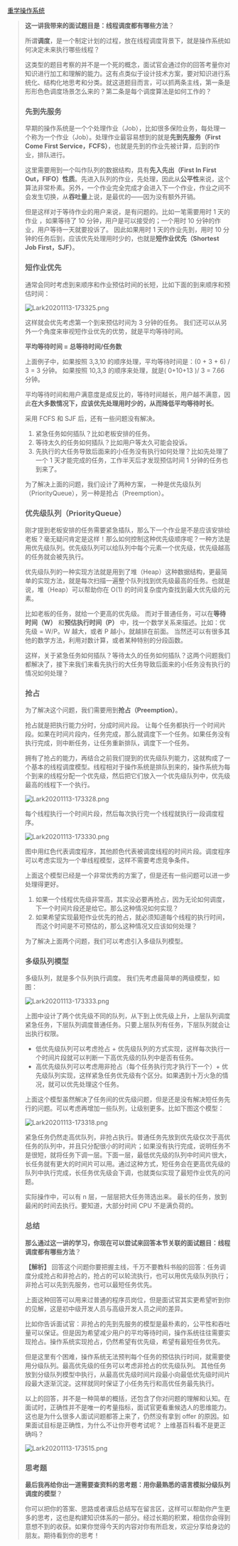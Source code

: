 [重学操作系统](https://kaiwu.lagou.com/course/courseInfo.htm?courseId=478&sid=20-h5Url-0&buyFrom=2&pageId=1pz4#/detail/pc?id=4628)



> **这一讲我带来的面试题目是：线程调度都有哪些方法**？
>
> 所谓**调度**，是一个制定计划的过程，放在线程调度背景下，就是操作系统如何决定未来执行哪些线程？
>
> 这类型的题目考察的并不是一个死的概念，面试官会通过你的回答考量你对知识进行加工和理解的能力。这有点类似于设计技术方案，要对知识进行系统化、结构化地思考和分类。就这道题目而言，可以抓两条主线，第一条是形形色色调度场景怎么来的？第二条是每个调度算法是如何工作的？
>
> ### 先到先服务
>
> 早期的操作系统是一个个处理作业（Job），比如很多保险业务，每处理一个称为一个作业（Job）。处理作业最容易想到的就是**先到先服务（First Come First Service，FCFS）**，也就是先到的作业先被计算，后到的作业，排队进行。
>
> 这里需要用到一个叫作队列的数据结构，具有**先入先出（First In First Out，FIFO）性质**。先进入队列的作业，先处理，因此从**公平性**来说，这个算法非常朴素。另外，一个作业完全完成才会进入下一个作业，作业之间不会发生切换，从**吞吐量**上说，是最优的——因为没有额外开销。
>
> 但是这样对于等待作业的用户来说，是有问题的。比如一笔需要用时 1 天的作业 ，如果等待了 10 分钟，用户是可以接受的；一个用时 10 分钟的作业，用户等待一天就要投诉了。 因此如果用时 1 天的作业先到，用时 10 分钟的任务后到，应该优先处理用时少的，也就是**短作业优先（Shortest Job First，SJF）**。
>
> ### 短作业优先
>
> 通常会同时考虑到来顺序和作业预估时间的长短，比如下面的到来顺序和预估时间：
>
> ![Lark20201113-173325.png](https://s0.lgstatic.com/i/image/M00/6D/9C/Ciqc1F-uUwyAXKj6AABwvcEuVH0735.png)
>
> 这样就会优先考虑第一个到来预估时间为 3 分钟的任务。 我们还可以从另外一个角度来审视短作业优先的优势，就是平均等待时间。
>
> **平均等待时间 = 总等待时间/任务数**
>
> 上面例子中，如果按照 3,3,10 的顺序处理，平均等待时间是：(0 + 3 + 6) / 3 = 3 分钟。 如果按照 10,3,3 的顺序来处理，就是( 0+10+13 )/ 3 = 7.66 分钟。
>
> 平均等待时间和用户满意度是成反比的，等待时间越长，用户越不满意，因此**在大多数情况下，应该优先处理用时少的，从而降低平均等待时长**。
>
> 采用 FCFS 和 SJF 后，还有一些问题没有解决。
>
> 1. 紧急任务如何插队？比如老板安排的任务。
> 2. 等待太久的任务如何插队？比如用户等太久可能会投诉。
> 3. 先执行的大任务导致后面来的小任务没有执行如何处理？比如先处理了一个 1 天才能完成的任务，工作半天后才发现预估时间 1 分钟的任务也到来了。
>
> 为了解决上面的问题，我们设计了两种方案， 一种是优先级队列（PriorityQueue），另一种是抢占（Preemption）。
>
> ### 优先级队列（PriorityQueue）
>
> 刚才提到老板安排的任务需要紧急插队，那么下一个作业是不是应该安排给老板？毫无疑问肯定是这样！那么如何控制这种优先级顺序呢？一种方法是用优先级队列。优先级队列可以给队列中每个元素一个优先级，优先级越高的任务就会被先执行。
>
> 优先级队列的一种实现方法就是用到了堆（Heap）这种数据结构，更最简单的实现方法，就是每次扫描一遍整个队列找到优先级最高的任务。也就是说，堆（Heap）可以帮助你在 O(1) 的时间复杂度内查找到最大优先级的元素。
>
> 比如老板的任务，就给一个更高的优先级。 而对于普通任务，可以在**等待时间（W）** 和**预估执行时间（P）** 中，找一个数学关系来描述。比如：优先级 = W/P。W 越大，或者 P 越小，就越排在前面。 当然还可以有很多其他的数学方法，利用对数计算，或者某种特别的分段函数。
>
> 这样，关于紧急任务如何插队？等待太久的任务如何插队？这两个问题我们都解决了，接下来我们来看先执行的大任务导致后面来的小任务没有执行的情况如何处理？
>
> ### 抢占
>
> 为了解决这个问题，我们需要用到**抢占（Preemption）**。
>
> 抢占就是把执行能力分时，分成时间片段。 让每个任务都执行一个时间片段。如果在时间片段内，任务完成，那么就调度下一个任务。如果任务没有执行完成，则中断任务，让任务重新排队，调度下一个任务。
>
> 拥有了抢占的能力，再结合之前我们提到的优先级队列能力，这就构成了一个基本的线程调度模型。线程相对于操作系统是排队到来的，操作系统为每个到来的线程分配一个优先级，然后把它们放入一个优先级队列中，优先级最高的线程下一个执行。
>
> ![Lark20201113-173328.png](https://s0.lgstatic.com/i/image/M00/6D/A7/CgqCHl-uUx2AZFakAACjU3Bi2eE649.png)
>
> 每个线程执行一个时间片段，然后每次执行完一个线程就执行一段调度程序。
>
> ![Lark20201113-173330.png](https://s0.lgstatic.com/i/image/M00/6D/9C/Ciqc1F-uUyaAUVSDAAB3mZmSb3A937.png)
>
> 图中用红色代表调度程序，其他颜色代表被调度线程的时间片段。调度程序可以考虑实现为一个单线程模型，这样不需要考虑竞争条件。
>
> 上面这个模型已经是一个非常优秀的方案了，但是还有一些问题可以进一步处理得更好。
>
> 1. 如果一个线程优先级非常高，其实没必要再抢占，因为无论如何调度，下一个时间片段还是给它。那么这种情况如何实现？
> 2. 如果希望实现最短作业优先的抢占，就必须知道每个线程的执行时间，而这个时间是不可预估的，那么这种情况又应该如何处理？
>
> 为了解决上面两个问题，我们可以考虑引入多级队列模型。
>
> ### 多级队列模型
>
> 多级队列，就是多个队列执行调度。 我们先考虑最简单的两级模型，如图：
>
> ![Lark20201113-173333.png](https://s0.lgstatic.com/i/image/M00/6D/A7/CgqCHl-uUzCAVhhzAAFSttJfDs4355.png)
>
> 上图中设计了两个优先级不同的队列，从下到上优先级上升，上层队列调度紧急任务，下层队列调度普通任务。只要上层队列有任务，下层队列就会让出执行权限。
>
> - 低优先级队列可以考虑抢占 + 优先级队列的方式实现，这样每次执行一个时间片段就可以判断一下高优先级的队列中是否有任务。
> - 高优先级队列可以考虑用非抢占（每个任务执行完才执行下一个）+ 优先级队列实现，这样紧急任务优先级有个区分。如果遇到十万火急的情况，就可以优先处理这个任务。
>
> 上面这个模型虽然解决了任务间的优先级问题，但是还是没有解决短任务先行的问题。可以考虑再增加一些队列，让级别更多。比如下图这个模型：
>
> ![Lark20201113-173318.png](https://s0.lgstatic.com/i/image/M00/6D/9C/Ciqc1F-uUzqAMYY-AADMHX-2Dso456.png)
>
> 紧急任务仍然走高优队列，非抢占执行。普通任务先放到优先级仅次于高优任务的队列中，并且只分配很小的时间片；如果没有执行完成，说明任务不是很短，就将任务下调一层。下面一层，最低优先级的队列中时间片很大，长任务就有更大的时间片可以用。通过这种方式，短任务会在更高优先级的队列中执行完成，长任务优先级会下调，也就类似实现了最短作业优先的问题。
>
> 实际操作中，可以有 n 层，一层层把大任务筛选出来。 最长的任务，放到最闲的时间去执行。要知道，大部分时间 CPU 不是满负荷的。
>
> ### 总结
>
> **那么通过这一讲的学习，你现在可以尝试来回答本节关联的面试题目：线程调度都有哪些方法**？
>
> **【解析】** 回答这个问题你要把握主线，千万不要教科书般的回答：任务调度分成抢占和非抢占的，抢占的可以轮流执行，也可以用优先级队列执行；非抢占可以先到先服务，也可以最短任务优先。
>
> 上面这种回答可以用来过普通的程序员岗位，但是面试官其实更希望听到你的见解，这是初中级开发人员与高级开发人员之间的差异。
>
> 比如你告诉面试官：非抢占的先到先服务的模型是最朴素的，公平性和吞吐量可以保证。但是因为希望减少用户的平均等待时间，操作系统往往需要实现抢占。操作系统实现抢占，仍然希望有优先级，希望有最短任务优先。
>
> 但是这里有个困难，操作系统无法预判每个任务的预估执行时间，就需要使用分级队列。最高优先级的任务可以考虑非抢占的优先级队列。 其他任务放到分级队列模型中执行，从最高优先级时间片段最小向最低优先级时间片段最大逐渐沉淀。这样就同时保证了小任务先行和高优任务最先执行。
>
> 以上的回答，并不是一种简单的概括，还包含了你对问题的理解和认知。在面试时，正确性并不是唯一的考量指标，面试官更看重候选人的思维能力。这也是为什么很多人面试问题都答上来了，仍然没有拿到 offer 的原因。如果面试目标是正确性，为什么不让你开卷考试呢？ 上维基百科看不是更正确吗？
>
> ![Lark20201113-173515.png](https://s0.lgstatic.com/i/image/M00/6D/9C/Ciqc1F-uU2uATX3YAAVunE37pCY785.png)
>
> ### 思考题
>
> **最后我再给你出一道需要查资料的思考题：用你最熟悉的语言模拟分级队列调度的模型**？
>
> 你可以把你的答案、思路或者课后总结写在留言区，这样可以帮助你产生更多的思考，这也是构建知识体系的一部分。经过长期的积累，相信你会得到意想不到的收获。如果你觉得今天的内容对你有所启发，欢迎分享给身边的朋友。期待看到你的思考！